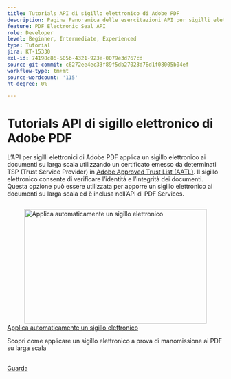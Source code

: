 ```yaml
---
title: Tutorials API di sigillo elettronico di Adobe PDF
description: Pagina Panoramica delle esercitazioni API per sigilli elettronici di Adobe PDF
feature: PDF Electronic Seal API
role: Developer
level: Beginner, Intermediate, Experienced
type: Tutorial
jira: KT-15330
exl-id: 74198c86-505b-4321-923e-0079e3d767cd
source-git-commit: c6272ee4ec33f89f5db27023d78d1f08005b04ef
workflow-type: tm+mt
source-wordcount: '115'
ht-degree: 0%

---
```


# Tutorials API di sigillo elettronico di Adobe PDF

L’API per sigilli elettronici di Adobe PDF applica un sigillo elettronico ai documenti su larga scala utilizzando un certificato emesso da determinati TSP (Trust Service Provider) in [Adobe Approved Trust List (AATL)](https://helpx.adobe.com/it/acrobat/kb/approved-trust-list1.html). Il sigillo elettronico consente di verificare l’identità e l’integrità dei documenti. Questa opzione può essere utilizzata per apporre un sigillo elettronico ai documenti su larga scala ed è inclusa nell’API di PDF Services.

<!-- Comment -->
<!-- CARDS

* https://experienceleague.adobe.com/it/docs/acrobat-services-learn/tutorials/eseal/automatically-apply-electronic-seal
  {target = _self}
  {title = Automatically apply an electronic seal}
  {description = Learn how to apply a tamper-evident electronic seal to PDFs at scale}
  {image = https://experienceleague.adobe.com/it/docs/acrobat-services-learn/tutorials/eseal/media_1c3d300ec38133fdf7b4f8eb7c16d560e8a776e5c.png?width=400&format=webply&optimize=medium}
  {cta = Watch}

-->
<!-- End Comment -->

<!-- START CARDS HTML - DO NOT MODIFY BY HAND -->
<div class="columns">
    <div class="column is-half-tablet is-half-desktop is-one-third-widescreen" aria-label="Automatically apply an electronic seal">
        <div class="card" style="height: 100%; display: flex; flex-direction: column; height: 100%;">
            <div class="card-image">
                <figure class="image x-is-16by9">
                    <a href="https://experienceleague.adobe.com/it/docs/acrobat-services-learn/tutorials/eseal/automatically-apply-electronic-seal" title="Applica automaticamente un sigillo elettronico" target="_self" rel="referrer">
                        <img class="is-bordered-r-small" src="https://experienceleague.adobe.com/it/docs/acrobat-services-learn/tutorials/eseal/media_1c3d300ec38133fdf7b4f8eb7c16d560e8a776e5c.png?width=400&format=webply&optimize=medium" alt="Applica automaticamente un sigillo elettronico"
                             style="width: 100%; aspect-ratio: 16 / 9; object-fit: cover; overflow: hidden; display: block; margin: auto;">
                    </a>
                </figure>
            </div>
            <div class="card-content is-padded-small" style="display: flex; flex-direction: column; flex-grow: 1; justify-content: space-between;">
                <div class="top-card-content">
                    <p class="headline is-size-6 has-text-weight-bold">
                        <a href="https://experienceleague.adobe.com/it/docs/acrobat-services-learn/tutorials/eseal/automatically-apply-electronic-seal" target="_self" rel="referrer" title="Applica automaticamente un sigillo elettronico">Applica automaticamente un sigillo elettronico</a>
                    </p>
                    <p class="is-size-6">Scopri come applicare un sigillo elettronico a prova di manomissione ai PDF su larga scala</p>
                </div>
                <a href="https://experienceleague.adobe.com/it/docs/acrobat-services-learn/tutorials/eseal/automatically-apply-electronic-seal" target="_self" rel="referrer" class="spectrum-Button spectrum-Button--outline spectrum-Button--primary spectrum-Button--sizeM" style="align-self: flex-start; margin-top: 1rem;">
                    <span class="spectrum-Button-label has-no-wrap has-text-weight-bold">Guarda</span>
                </a>
            </div>
        </div>
    </div>
</div>
<!-- END CARDS HTML - DO NOT MODIFY BY HAND -->
